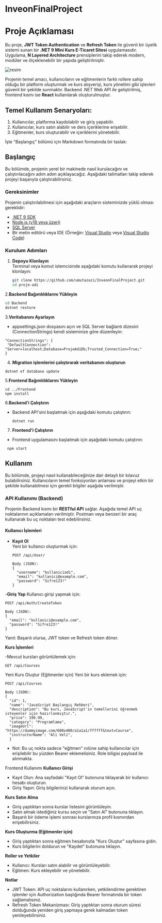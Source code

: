 # InveonFinalProject
# Proje Açıklaması

Bu proje, **JWT Token Authentication** ve **Refresh Token** ile güvenli bir üyelik sistemi sunan bir **.NET 9 Mini Kurs E-Ticaret Sitesi** uygulamasıdır. Uygulama, **N Layered Architecture** prensiplerini takip ederek modern, modüler ve ölçeklenebilir bir yapıda geliştirilmiştir. 

![resim](https://github.com/user-attachments/assets/9eb20175-9635-4c4e-a2a6-b1d3f942b9ae)


Projenin temel amacı, kullanıcıların ve eğitmenlerin farklı rollere sahip olduğu bir platform oluşturmak ve kurs alışverişi, kurs yönetimi gibi işlevleri güvenli bir şekilde sunmaktır. Backend .NET Web API ile geliştirilmiş, frontend kısmı ise **React** kullanılarak oluşturulmuştur.

## Temel Kullanım Senaryoları:
1. Kullanıcılar, platforma kaydolabilir ve giriş yapabilir.
2. Kullanıcılar, kurs satın alabilir ve ders içeriklerine erişebilir.
3. Eğitmenler, kurs oluşturabilir ve içeriklerini yönetebilir.

İşte "Başlangıç" bölümü için Markdown formatında bir taslak:

## Başlangıç

Bu bölümde, projenin yerel bir makinede nasıl kurulacağını ve çalıştırılacağını adım adım açıklayacağız. Aşağıdaki talimatları takip ederek projeyi başarıyla çalıştırabilirsiniz.

### Gereksinimler

Projenin çalıştırılabilmesi için aşağıdaki araçların sisteminizde yüklü olması gereklidir:

- [.NET 9 SDK](https://dotnet.microsoft.com/download)
- [Node.js (v18 veya üzeri)](https://nodejs.org/)
- [SQL Server](https://www.microsoft.com/sql-server)
- Bir metin editörü veya IDE (Örneğin: [Visual Studio](https://visualstudio.microsoft.com/) veya [Visual Studio Code](https://code.visualstudio.com/))

### Kurulum Adımları
1. **Depoyu Klonlayın**  
   Terminal veya komut istemcisinde aşağıdaki komutu kullanarak projeyi klonlayın:
   ```bash
   git clone https://github.com/umutazazi/InveonFinalProject.git
   cd proje-adi
   ```

2.**Backend Bağımlılıklarını Yükleyin**
```bash
cd Backend
dotnet restore
```
3.**Veritabanını Ayarlayın**
- appsettings.json dosyasını açın ve SQL Server bağlantı dizesini (ConnectionStrings) kendi sisteminize göre düzenleyin:
 ```
"ConnectionStrings": {
  "DefaultConnection": "Server=localhost;Database=ProjeAdiDb;Trusted_Connection=True;"
}
```
4. **Migration işlemlerini çalıştırarak veritabanını oluşturun**
```
dotnet ef database update
```

5.**Frontend Bağımlılıklarını Yükleyin**
```
cd ../Frontend
npm install
```
6.**Backend'i Çalıştırın**
- Backend API'sini başlatmak için aşağıdaki komutu çalıştırın:
  ```
  dotnet run
  ```
7. **Frontend'i Çalıştırın**
- Frontend uygulamasını başlatmak için aşağıdaki komutu çalıştırın:
 ```
  npm start
  ```

## Kullanım

Bu bölümde, projeyi nasıl kullanabileceğinize dair detaylı bir kılavuz bulabilirsiniz. Kullanıcıların temel fonksiyonları anlaması ve projeyi etkin bir şekilde kullanabilmesi için gerekli bilgiler aşağıda verilmiştir.

### API Kullanımı (Backend)

Projenin Backend kısmı bir **RESTful API** sağlar. Aşağıda temel API uç noktalarının açıklamaları verilmiştir. Postman veya benzeri bir araç kullanarak bu uç noktaları test edebilirsiniz.

#### Kullanıcı İşlemleri
- **Kayıt Ol**  
  Yeni bir kullanıcı oluşturmak için:
  ```http
  POST /api/User/

  Body (JSON):
  {
    "username": "kullaniciadi",
    "email": "kullanici@example.com",
    "password": "Sifre123!"
  }
  ```
 -**Giriş Yap**
Kullanıcı girişi yapmak için:
```http
POST /api/Auth/CreateToken

Body (JSON):
{
  "email": "kullanici@example.com",
  "password": "Sifre123!"
}
```

Yanıt: Başarılı olursa, JWT token ve Refresh token döner.


**Kurs İşlemleri**

-Mevcut kursları görüntülemek için:
```
GET /api/Courses
```

Yeni Kurs Oluştur (Eğitmenler için)
Yeni bir kurs eklemek için:

    POST /api/Courses

    Body (JSON):
    {
      "id": 1,
      "name": "JavaScript Başlangıç Rehberi",
      "description": "Bu kurs, JavaScript'in temellerini öğrenmek isteyenler için hazırlanmıştır.",
      "price": 199.99,
      "category": "Programlama",
      "imageUrl": "https://dummyimage.com/600x400/a1a1a1/ffffff&text=Course",
      "instructorName": "Ali Veli",
      }

 - Not: Bu uç nokta sadece "eğitmen" rolüne sahip kullanıcılar için erişilebilir bu yüzden Bearer eklemelisiniz. Role biligisi payload ile alınmakta.

Frontend Kullanımı
**Kullanıcı Girişi**

  - Kayıt Olun: Ana sayfadaki "Kayıt Ol" butonuna tıklayarak bir kullanıcı hesabı oluşturun.
  - Giriş Yapın: Giriş bilgilerinizi kullanarak oturum açın.

**Kurs Satın Alma**

  - Giriş yaptıktan sonra kurslar listesini görüntüleyin.
  - Satın almak istediğiniz kursu seçin ve "Satın Al" butonuna tıklayın.
  - Başarılı bir ödeme işlemi sonrası kurslarınıza profil kısmından erişebilirsiniz.

**Kurs Oluşturma (Eğitmenler için)**

 - Giriş yaptıktan sonra eğitmen hesabınızla "Kurs Oluştur" sayfasına gidin.
 - Kurs bilgilerini doldurun ve "Kaydet" butonuna tıklayın.

**Roller ve Yetkiler**

  - Kullanıcı: Kursları satın alabilir ve görüntüleyebilir.
  - Eğitmen: Kurs ekleyebilir ve yönetebilir.
    





**Notlar**

  - JWT Token: API uç noktalarını kullanırken, yetkilendirme gerektiren işlemler için Authorization başlığında Bearer <token> formatında bir token sağlamalısınız.
  - Refresh Token Mekanizması: Giriş yaptıktan sonra oturum süresi dolduğunda yeniden giriş yapmaya gerek kalmadan token yenileyebilirsiniz.




